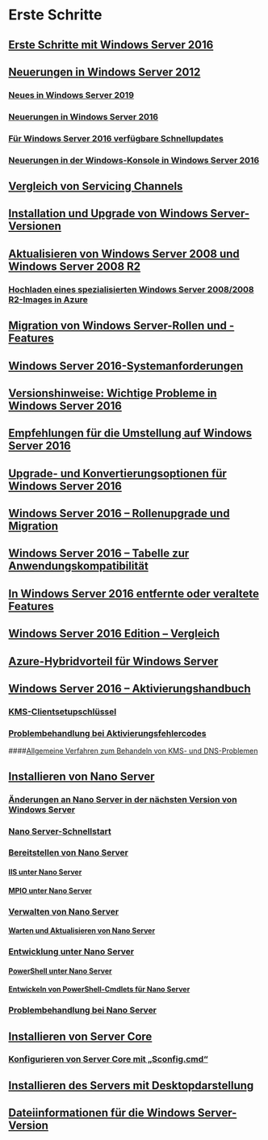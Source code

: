 # Erste Schritte
## [Erste Schritte mit Windows Server 2016](Server-Basics.md)
## [Neuerungen in Windows Server 2012](whats-new-in-windows-server.md)
### [Neues in Windows Server 2019](../get-started-19/whats-new-19.md)
### [Neuerungen in Windows Server 2016](whats-new-in-windows-server-2016.md)
### [Für Windows Server 2016 verfügbare Schnellupdates](express-updates.md)
### [Neuerungen in der Windows-Konsole in Windows Server 2016](whats-new-in-console.md)
## [Vergleich von Servicing Channels](..\get-started-19\servicing-channels-19.md)
## [Installation und Upgrade von Windows Server-Versionen](Installation-and-Upgrade.md)
## [Aktualisieren von Windows Server 2008 und Windows Server 2008 R2](modernize-windows-server-2008.md)
### [Hochladen eines spezialisierten Windows Server 2008/2008 R2-Images in Azure](uploading-specialized-WS08-image-to-azure.md)
## [Migration von Windows Server-Rollen und -Features](Migrate-Roles-and-Features.md)
## [Windows Server 2016-Systemanforderungen](System-Requirements.md)
## [Versionshinweise: Wichtige Probleme in Windows Server 2016](Windows-Server-2016-GA-Release-Notes.md)
## [Empfehlungen für die Umstellung auf Windows Server 2016](Recommendations-moving-to-Server2016.md)
## [Upgrade- und Konvertierungsoptionen für Windows Server 2016](Supported-Upgrade-paths.md)
## [Windows Server 2016 – Rollenupgrade und Migration](Server-Role-Upgradeability-Table.md)
## [Windows Server 2016 – Tabelle zur Anwendungskompatibilität](Server-Application-compatibility.md)
## [In Windows Server 2016 entfernte oder veraltete Features](Deprecated-Features.md)
## [Windows Server 2016 Edition – Vergleich](2016-Edition-Comparison.md)
## [Azure-Hybridvorteil für Windows Server](azure-hybrid-benefit.md)
## [Windows Server 2016 – Aktivierungshandbuch](Server-2016-activation.md)
### [KMS-Clientsetupschlüssel](KMSclientkeys.md)
### [Problembehandlung bei Aktivierungsfehlercodes](activation-error-codes.md)
####[Allgemeine Verfahren zum Behandeln von KMS- und DNS-Problemen](common-troubleshooting-procedures-kms-dns.md)
## [Installieren von Nano Server](Getting-started-with-Nano-Server.md)
### [Änderungen an Nano Server in der nächsten Version von Windows Server](nano-in-semi-annual-channel.md)
### [Nano Server-Schnellstart](Nano-Server-Quick-start.md)
### [Bereitstellen von Nano Server](Deploy-Nano-Server.md)
#### [IIS unter Nano Server](IIS-on-Nano-Server.md)
#### [MPIO unter Nano Server](MPIO-on-Nano-Server.md)
### [Verwalten von Nano Server](Manage-Nano-Server.md)
#### [Warten und Aktualisieren von Nano Server](Update-Nano-Server.md)
### [Entwicklung unter Nano Server](Developing-on-Nano-Server.md)
#### [PowerShell unter Nano Server](powershell-on-Nano-Server.md)
#### [Entwickeln von PowerShell-Cmdlets für Nano Server](Developing-powershell-Cmdlets-for-Nano-Server.md)
### [Problembehandlung bei Nano Server](Troubleshooting-Nano-Server.md)
## [Installieren von Server Core](Getting-started-with-Server-Core.md)
### [Konfigurieren von Server Core mit „Sconfig.cmd“](Sconfig-on-WS2016.md)
## [Installieren des Servers mit Desktopdarstellung](Getting-started-with-Server-with-Desktop-Experience.md)
## [Dateiinformationen für die Windows Server-Version](windows-server-release-info.md)
